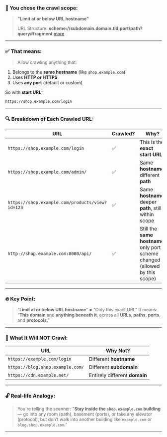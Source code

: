 ### 🧠 You chose the crawl scope:

> **"Limit at or below URL hostname"**
>
> URL Structure: **scheme://subdomain.domain.tld:port/path?query#fragment** [more](https://github.com/IOxCyber/Ultimate-Cybersecurity-Guide_UCG/blob/main/Network_101/Network-Concepts_101/URL%20Anotomy/URL_101.md)

---

### ✅ That means:

> Allow crawling anything that:

1. Belongs to the **same hostname** (like `shop.example.com`)
2. Uses **HTTP or HTTPS**
3. Uses **any port** (default or custom)

So with **start URL:**

```
https://shop.example.com/login
```

---

### 🔍 Breakdown of Each Crawled URL:

| URL                                             | Crawled? | Why?                                                                            |
| ----------------------------------------------- | -------- | ------------------------------------------------------------------------------- |
| `https://shop.example.com/login`                | ✅        | This is the **exact start URL**                                                 |
| `https://shop.example.com/admin/`               | ✅        | Same **hostname**, different **path**                                           |
| `https://shop.example.com/products/view?id=123` | ✅        | Same **hostname**, deeper **path**, still within scope                          |
| `http://shop.example.com:8080/api/`             | ✅        | Still the **same hostname**, only port & scheme changed (allowed by this scope) |

---

### 🔥 Key Point:

> “**Limit at or below URL hostname**” **≠** “Only this exact URL”
> It means:
> “**This domain** and **anything beneath it**, across all **URLs**, **paths**, **ports**, and **protocols**.”

---

### 📍 What It Will **NOT** Crawl:

| URL                              | Why Not?                      |
| -------------------------------- | ----------------------------- |
| `https://example.com/login`      | Different **hostname**        |
| `https://blog.shop.example.com/` | Different **subdomain**       |
| `https://cdn.example.net/`       | Entirely different **domain** |

---

### 🔓 Real-life Analogy:

> You're telling the scanner:
> "**Stay inside the `shop.example.com` building** — go into any room (path), basement (ports), or take any elevator (protocol), but don’t walk into another building like `example.com` or `blog.shop.example.com`.”

---
